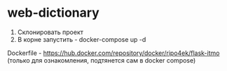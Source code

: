 # web-dictionary

1. Склонировать проект
2. В корне запустить - docker-compose up -d

Dockerfile - https://hub.docker.com/repository/docker/ripo4ek/flask-itmo (только для ознакомления, подтянется сам в docker compose)
